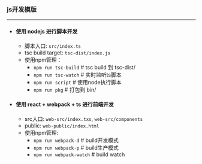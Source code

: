 ### js开发模版
---

- #### 使用 nodejs 进行脚本开发
    - 脚本入口: `src/index.ts`
    - tsc build target: `tsc-dist/index.js`
    - 使用npm管理：
        - `npm run tsc-build`   # tsc build 到 tsc-dist/
        - `npm run tsc-watch`   # 实时监听ts脚本
        - `npm run script`      # 使用node执行脚本
        - `npm run pkg`         # 打包到 bin/

- #### 使用 react + webpack + ts 进行前端开发
    - src入口: `web-src/index.txs`, `web-src/components`
    - public: `web-public/index.html`
    - 使用npm管理:
        - `npm run webpack-d` # build开发模式
        - `npm run webpack-p` # build生产模式
        - `npm run webpack-watch` # build watch
